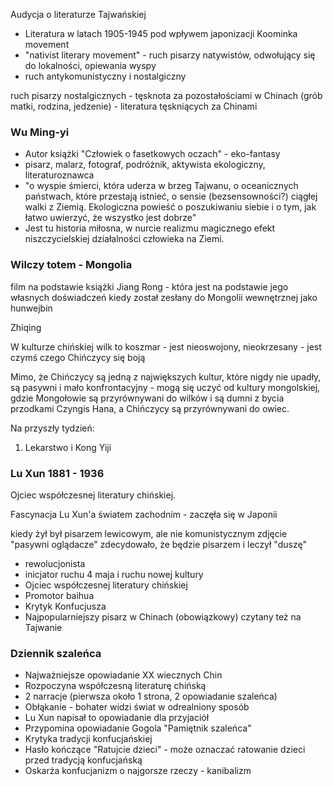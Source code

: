 

Audycja o literaturze Tajwańskiej


- Literatura w latach 1905-1945 pod wpływem japonizacji Koominka movement
- "nativist literary movement" - ruch pisarzy natywistów, odwołujący się do lokalności, opiewania wyspy
- ruch antykomunistyczny i nostalgiczny


ruch pisarzy nostalgicznych - tęsknota za pozostałościami w Chinach (grób matki, rodzina, jedzenie) - literatura tęskniących za Chinami


### Wu Ming-yi

- Autor książki "Człowiek o fasetkowych oczach" - eko-fantasy
- pisarz, malarz, fotograf, podróżnik, aktywista ekologiczny, literaturoznawca
- "o wyspie śmierci, która uderza w brzeg Tajwanu, o oceanicznych państwach, które przestają istnieć, o sensie (bezsensowności?) ciągłej walki z Ziemią. Ekologiczna powieść o poszukiwaniu siebie i o tym, jak łatwo uwierzyć, że wszystko jest dobrze"
- Jest tu historia miłosna, w nurcie realizmu magicznego efekt niszczycielskiej działalności człowieka na Ziemi.



### Wilczy totem - Mongolia

film na podstawie książki Jiang Rong - która jest na podstawie jego własnych doświadczeń kiedy został zesłany do Mongolii wewnętrznej jako hunwejbin

Zhiqing


W kulturze chińskiej wilk to koszmar - jest nieoswojony, nieokrzesany - jest czymś czego Chińczycy się boją

Mimo, że Chińczycy są jedną z największych kultur, które nigdy nie upadły, są pasywni i mało konfrontacyjny - mogą się uczyć od kultury mongolskiej, gdzie Mongołowie są przyrównywani do wilków i są dumni z bycia przodkami Czyngis Hana, a Chińczycy są przyrównywani do owiec.



Na przyszły tydzień:

1. Lekarstwo i  Kong Yiji


### Lu Xun 1881 - 1936


Ojciec współczesnej literatury chińskiej. 


Fascynacja Lu Xun'a światem zachodnim - zaczęła się w Japonii


kiedy żył
był pisarzem lewicowym, ale nie komunistycznym
zdjęcie "pasywni oglądacze" zdecydowało, że będzie pisarzem i leczył "duszę"


- rewolucjonista
- inicjator ruchu 4 maja i ruchu nowej kultury
- Ojciec współczesnej literatury chińskiej
- Promotor baihua
- Krytyk Konfucjusza
- Najpopularniejszy pisarz w Chinach (obowiązkowy) czytany też na Tajwanie



### Dziennik szaleńca

- Najważniejsze opowiadanie XX wiecznych Chin
- Rozpoczyna współczesną literaturę chińską
- 2 narracje (pierwsza około 1 strona, 2 opowiadanie szaleńca)
- Obłąkanie - bohater widzi świat w odrealniony sposób
- Lu Xun napisał to opowiadanie dla przyjaciół
- Przypomina opowiadanie Gogola "Pamiętnik szaleńca"
- Krytyka tradycji konfucjańskiej 
- Hasło kończące "Ratujcie dzieci" - może oznaczać ratowanie dzieci przed tradycją konfucjańską
- Oskarża konfucjanizm o najgorsze rzeczy - kanibalizm